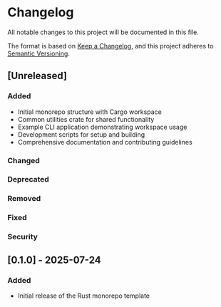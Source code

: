 # Changelog

All notable changes to this project will be documented in this file.

The format is based on [Keep a Changelog](https://keepachangelog.com/en/1.0.0/),
and this project adheres to [Semantic Versioning](https://semver.org/spec/v2.0.0.html).

## [Unreleased]

### Added
- Initial monorepo structure with Cargo workspace
- Common utilities crate for shared functionality
- Example CLI application demonstrating workspace usage
- Development scripts for setup and building
- Comprehensive documentation and contributing guidelines

### Changed

### Deprecated

### Removed

### Fixed

### Security

## [0.1.0] - 2025-07-24

### Added
- Initial release of the Rust monorepo template
